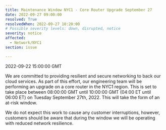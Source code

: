 ```yaml
---
title: Maintenance Window NYC1 - Core Router Upgrade September 27
date: 2022-09-27 09:00:00
resolved: True
resolvedWhen: 2022-09-27 10:20:00
# Possible severity levels: down, disrupted, notice
severity: notice
affected:
  - Network/NYC1
section: issue

---
```


2022-09-22 15:00:00 GMT

We are committed to providing resilient and secure networking to back our cloud services. As part of this effort, our engineering team will be performing an upgrade on a core router in the NYC1 region. This is set to take place between 08:00:00 GMT until 10:00:00 GMT (04:00 ET until 06:00 ET) on Tuesday September 27th, 2022. This will take the form of an at-risk window.

We do not expect this work to cause any customer interruptions, however, customers should be aware that during the window we will be operating with reduced network resilience.

